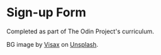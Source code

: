 # Sign-up Form

Completed as part of The Odin Project's curriculum.

BG image by [Visax](https://unsplash.com/photos/fwHub66moPA) on [Unsplash](https://unsplash.com/).